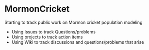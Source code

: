 # MormonCricket
Starting to track public work on Mormon cricket population modeling

* Using Issues to track Questions/problems
* Using projects to track action items
* Using Wiki to track discussions and questions/problems that arise
